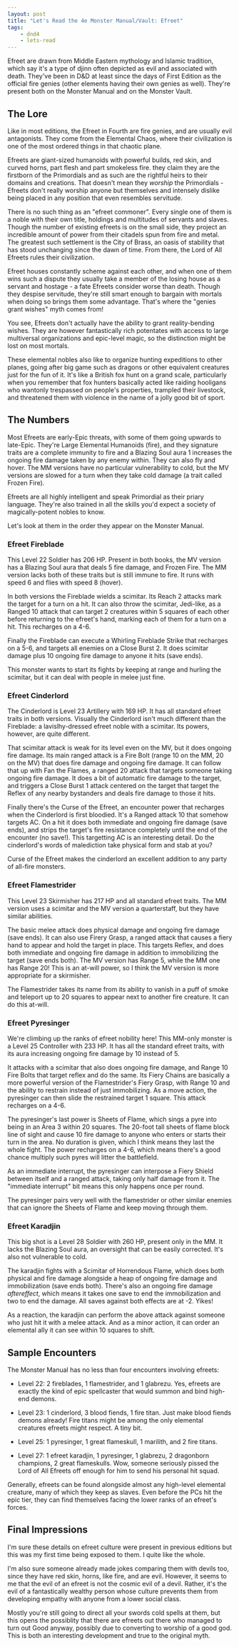 ```yaml
---
layout: post
title: "Let's Read the 4e Monster Manual/Vault: Efreet"
tags:
    - dnd4
    - lets-read
---
```


Efreet are drawn from Middle Eastern mythology and Islamic tradition, which say
it's a type of djinn often depicted as evil and associated with death. They've
been in D&D at least since the days of First Edition as the official fire genies
(other elements having their own genies as well). They're present both on the
Monster Manual and on the Monster Vault.

## The Lore

Like in most editions, the Efreet in Fourth are fire genies, and are usually
evil antagonists. They come from the Elemental Chaos, where their civilization
is one of the most ordered things in that chaotic plane.

Efreets are giant-sized humanoids with powerful builds, red skin, and curved
horns, part flesh and part smokeless fire. they claim they are the firstborn of
the Primordials and as such are the rightful heirs to their domains and
creations. That doesn't mean they _worship_ the Primordials - Efreets don't
really worship anyone but themselves and intensely dislike being placed in any
position that even resembles servitude.

There is no such thing as an "efreet commoner". Every single one of them is a
noble with their own title, holdings and multitudes of servants and
slaves. Though the number of existing efreets is on the small side, they project
an incredible amount of power from their citadels spun from fire and metal. The
greatest such settlement is the City of Brass, an oasis of stability that has
stood unchanging since the dawn of time. From there, the Lord of All Efreets
rules their civilization.

Efreet houses constantly scheme against each other, and when one of them wins
such a dispute they usually take a member of the losing house as a servant and
hostage - a fate Efreets consider worse than death. Though they despise
servitude, they're still smart enough to bargain with mortals when doing so
brings them some advantage. That's where the "genies grant wishes" myth comes
from!

You see, Efreets don't actually have the ability to grant reality-bending
wishes. They are however fantastically rich potentates with access to large
multiversal organizations and epic-level magic, so the distinction might be lost
on most mortals.

These elemental nobles also like to organize hunting expeditions to other
planes, going after big game such as dragons or other equivalent creatures just
for the fun of it. It's like a British fox hunt on a grand scale, particularly
when you remember that fox hunters basically acted like raiding hooligans who
wantonly trespassed on people's properties, trampled their livestock, and
threatened them with violence in the name of a jolly good bit of sport.

## The Numbers

Most Efreets are early-Epic threats, with some of them going upwards to
late-Epic. They're Large Elemental Humanoids (fire), and they signature traits
are a complete immunity to fire and a Blazing Soul aura 1 increases the ongoing
fire damage taken by any enemy within. They can also fly and hover. The MM
versions have no particular vulnerability to cold, but the MV versions are
slowed for a turn when they take cold damage (a trait called Frozen Fire).

Efreets are all highly intelligent and speak Primordial as their priary
language. They're also trained in all the skills you'd expect a society of
magically-potent nobles to know.

Let's look at them in the order they appear on the Monster Manual.

### Efreet Fireblade

This Level 22 Soldier has 206 HP. Present in both books, the MV version has a
Blazing Soul aura that deals 5 fire damage, and Frozen Fire. The MM version
lacks both of these traits but is still immune to fire. It runs with speed 6 and
flies with speed 8 (hover).

In both versions the Fireblade wields a scimitar. Its Reach 2 attacks mark the
target for a turn on a hit. It can also throw the scimitar, Jedi-like, as a
Ranged 10 attack that can target 2 creatures within 5 squares of each other
before returning to the efreet's hand, marking each of them for a turn on a
hit. This recharges on a 4-6.

Finally the Fireblade can execute a Whirling Fireblade Strike that recharges on
a 5-6, and targets all enemies on a Close Burst 2. It does scimitar damage plus
10 ongoing fire damage to anyone it hits (save ends).

This monster wants to start its fights by keeping at range and hurling the
scimitar, but it can deal with people in melee just fine.

### Efreet Cinderlord

The Cinderlord is Level 23 Artillery with 169 HP. It has all standard efreet
traits in both versions. Visually the Cinderlord isn't much different than the
Fireblade: a lavislhy-dressed efreet noble with a scimitar. Its powers, however,
are quite different.

That scimitar attack is weak for its level even on the MV, but it does ongoing
fire damage. Its main ranged attack is a Fire Bolt (range 10 on the MM, 20 on
the MV) that does fire damage and ongoing fire damage. It can follow that up
with Fan the Flames, a ranged 20 attack that targets someone taking ongoing fire
damage. It does a bit of automatic fire damage to the target, and triggers a
Close Burst 1 attack centered on the target that target the Reflex of any nearby
bystanders and deals fire damage to those it hits.

Finally there's the Curse of the Efreet, an encounter power that recharges when
the Cinderlord is first bloodied. It's a Ranged attack 10 that somehow targets
AC. On a hit it does both immediate and ongoing fire damage (save ends), and
strips the target's fire resistance completely until the end of the encounter
(no save!). This targetting AC is an interesting detail. Do the cinderlord's
words of malediction take physical form and stab at you?

Curse of the Efreet makes the cinderlord an excellent addition to any party of
all-fire monsters.

### Efreet Flamestrider

This Level 23 Skirmisher has 217 HP and all standard efreet traits. The MM
version uses a scimitar and the MV version a quarterstaff, but they have similar
abilities.

The basic melee attack does physical damage and ongoing fire damage (save
ends). It can also use Firery Grasp, a ranged attack that causes a fiery hand to
appear and hold the target in place. This targets Reflex, and does both
immediate and ongoing fire damage in addition to immobilizing the target (save
ends both). The MV version has Range 5, while the MM one has Range 20! This is
an at-will power, so I think the MV version is more appropriate for a
skirmisher.

The Flamestrider takes its name from its ability to vanish in a puff of smoke
and teleport up to 20 squares to appear next to another fire creature. It can do
this at-will.

### Efreet Pyresinger

We're climbing up the ranks of efreet nobility here! This MM-only monster is a
Level 25 Controller with 233 HP. It has all the standard efreet traits, with its
aura increasing ongoing fire damage by 10 instead of 5.

It attacks with a scimitar that also does ongoing fire damage, and Range 10 Fire
Bolts that target reflex and do the same. Its Fiery Chains are basically a more
powerful version of the Flamestrider's Fiery Grasp, with Range 10 and the
ability to restrain instead of just immobilizing. As a move action, the
pyresinger can then slide the restrained target 1 square. This attack recharges
on a 4-6.

The pyresinger's last power is Sheets of Flame, which sings a pyre into being in
an Area 3 within 20 squares. The 20-foot tall sheets of flame block line of
sight and cause 10 fire damage to anyone who enters or starts their turn in the
area. No duration is given, which I think means they last the whole fight. The
power recharges on a 4-6, which means there's a good chance multiply such pyres
will litter the battlefield.

As an immediate interrupt, the pyresinger can interpose a Fiery Shield between
itself and a ranged attack, taking only half damage from it. The "immediate
interrupt" bit means this only happens once per round.

The pyresinger pairs very well with the flamestrider or other similar
enemies that can ignore the Sheets of Flame and keep moving through them.

### Efreet Karadjin

This big shot is a Level 28 Soldier with 260 HP, present only in the MM. It
lacks the Blazing Soul aura, an oversight that can be easily corrected. It's
also not vulnerable to cold.

The karadjin fights with a Scimitar of Horrendous Flame, which does both
physical and fire damage alongside a heap of ongoing fire damage and
immobilization (save ends both). There's also an ongoing fire damage
_aftereffect_, which means it takes one save to end the immobilization and two
to end the damage. All saves against both effects are at -2. Yikes!

As a reaction, the karadjin can perform the above attack against someone who
just hit it with a melee attack. And as a minor action, it can order an
elemental ally it can see within 10 squares to shift.

## Sample Encounters

The Monster Manual has no less than four encounters involving efreets:

- Level 22: 2 fireblades, 1 flamestrider, and 1 glabrezu. Yes, efreets are
  exactly the kind of epic spellcaster that would summon and bind high-end
  demons.

- Level 23: 1 cinderlord, 3 blood fiends, 1 fire titan. Just make blood fiends
  demons already! Fire titans might be among the only elemental creatures
  efreets might respect. A tiny bit.

- Level 25: 1 pyresinger, 1 great flameskull, 1 marilith, and 2 fire titans.

- Level 27: 1 efreet karadjin, 1 pyresinger, 1 glabrezu, 2 dragonborn champions,
  2 great flameskulls. Wow, someone seriously pissed the Lord of All Efreets off
  enough for him to send his personal hit squad.

Generally, efreets can be found alongside almost any high-level elemental
creature, many of which they keep as slaves. Even before the PCs hit the epic
tier, they can find themselves facing the lower ranks of an efreet's forces.

## Final Impressions

I'm sure these details on efreet culture were present in previous editions but
this was my first time being exposed to them. I quite like the whole.

I'm also sure someone already made jokes comparing them with devils too, since
they have red skin, horns, like fire, and are evil. However, it seems to me that
the evil of an efreet is not the cosmic evil of a devil. Rather, it's the evil
of a fantastically wealthy person whose culture prevents them from developing
empathy with anyone from a lower social class.

Mostly you're still going to direct all your swords cold spells at them, but
this opens the possiblity that there are efreets out there who managed to turn
out Good anyway, possibly due to converting to worship of a good god. This is
both an interesting development and true to the original myth.
